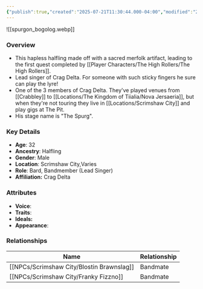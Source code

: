```yaml
---
{"publish":true,"created":"2025-07-21T11:30:44.000-04:00","modified":"2025-07-25T12:19:43.000-04:00","published":"2025-07-25T12:19:43.000-04:00","cssclasses":"","Age":"32","Ancestry":"Halfling","Gender":"Male","Location":["Scrimshaw City","Varies"],"Role":["Bard, Bandmember (Lead Singer)"],"Affiliation":["Crag Delta"],"Appearances":["[[-The High Rollers Campaign-]]","[[Spring Cleaning in Scrimshaw City]]"]}
---
```



![[spurgon_bogolog.webp]]

### Overview
- This hapless halfling made off with a sacred merfolk artifact, leading to the first quest completed by [[Player Characters/The High Rollers/The High Rollers]].
- Lead singer of Crag Delta. For someone with such sticky fingers he sure can play the lyre!
- One of the 3 members of Crag Delta. They've played venues from [[Crabbley]] to [[Locations/The Kingdom of Tiialia/Nova Jersaeria]], but when they're not touring they live in [[Locations/Scrimshaw City]] and play gigs at The Pit.
- His stage name is "The Spurg".

### Key Details
- **Age**: 32
- **Ancestry**: Halfling
- **Gender**: Male
- **Location**: Scrimshaw City,Varies
- **Role**: Bard, Bandmember (Lead Singer)
- **Affiliation:** Crag Delta

### Attributes
- **Voice**: 
- **Traits**: 
- **Ideals:** 
- **Appearance**: 

### Relationships

| Name                  | Relationship |
| --------------------- | ------------ |
| [[NPCs/Scrimshaw City/Blostin Brawnslag]] | Bandmate     |
| [[NPCs/Scrimshaw City/Franky Fizzno]]     | Bandmate     |
